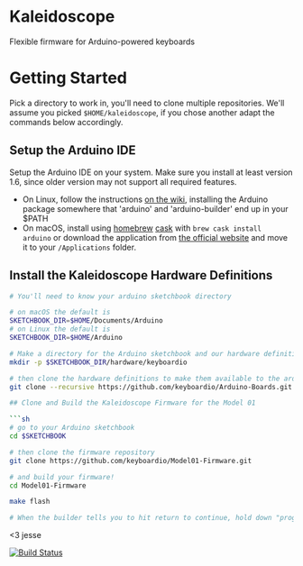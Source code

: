 # Kaleidoscope

Flexible firmware for Arduino-powered keyboards

# Getting Started

Pick a directory to work in, you'll need to clone multiple repositories. We'll assume you picked `$HOME/kaleidoscope`, if you chose another adapt the commands below accordingly.

## Setup the Arduino IDE

Setup the Arduino IDE on your system. Make sure you install at least version 1.6, since older version may not support all required features.

* On Linux, follow the instructions [on the wiki](https://github.com/keyboardio/Kaleidoscope/wiki/Arduino-Setup-Linux), installing the Arduino package somewhere that 'arduino' and 'arduino-builder' end up in your $PATH
* On macOS, install using [homebrew](http://brew.sh/) [cask](https://caskroom.github.io/) with `brew cask install arduino` or download the application from [the official website](https://www.arduino.cc/en/Main/Software) and move it to your `/Applications` folder.

## Install the Kaleidoscope Hardware Definitions

```sh
# You'll need to know your arduino sketchbook directory

# on macOS the default is
SKETCHBOOK_DIR=$HOME/Documents/Arduino
# on Linux the default is
SKETCHBOOK_DIR=$HOME/Arduino

# Make a directory for the Arduino sketchbook and our hardware definitions
mkdir -p $SKETCHBOOK_DIR/hardware/keyboardio

# then clone the hardware definitions to make them available to the arduino environment
git clone --recursive https://github.com/keyboardio/Arduino-Boards.git $SKETCHBOOK_DIR/hardware/keyboardio/avr

## Clone and Build the Kaleidoscope Firmware for the Model 01

```sh
# go to your Arduino sketchbook
cd $SKETCHBOOK

# then clone the firmware repository
git clone https://github.com/keyboardio/Model01-Firmware.git

# and build your firmware!
cd Model01-Firmware

make flash

# When the builder tells you to hit return to continue, hold down "prog" on your keyboard and hit return.

```

<3 jesse

[![Build
Status](https://travis-ci.org/keyboardio/Model01-Firmwaresvg?branch=master)](https://travis-ci.org/keyboardio/Model01-Firmware)
